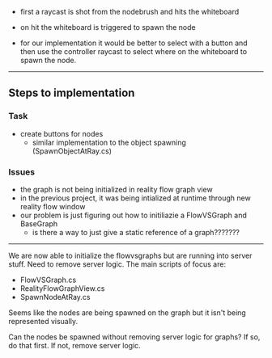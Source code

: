 - first a raycast is shot from the nodebrush and hits the whiteboard
- on hit the whiteboard is triggered to spawn the node

- for our implementation it would be better to select with a button and then use the controller raycast to select where on the whiteboard to spawn the node.
---
## Steps to implementation

### Task
- create buttons for nodes
	- similar implementation to the object spawning (SpawnObjectAtRay.cs)
### Issues
- the graph is not being initialized in reality flow graph view
- in the previous project, it was being intialized at runtime through new reality flow window
- our problem is just figuring out how to initiliazie a FlowVSGraph and BaseGraph
	- is there a way to just give a static reference of a graph???????
---

We are now able to initialize the flowvsgraphs but are running into server stuff.
Need to remove server logic.
The main scripts of focus are:
- FlowVSGraph.cs
- RealityFlowGraphView.cs
- SpawnNodeAtRay.cs

Seems like the nodes are being spawned on the graph but it isn't being represented visually.

Can the nodes be spawned without removing server logic for graphs? If so, do that first.
If not, remove server logic.